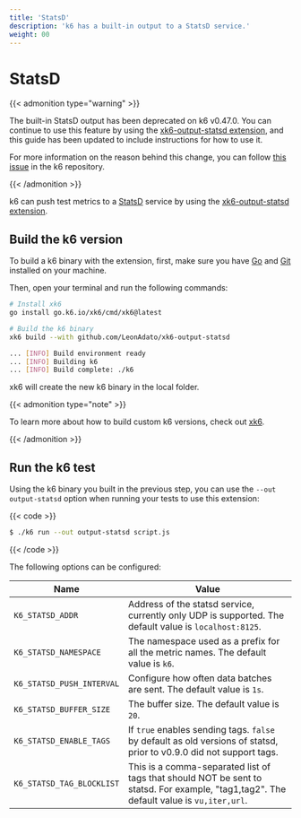 ```yaml
---
title: 'StatsD'
description: 'k6 has a built-in output to a StatsD service.'
weight: 00
---
```


# StatsD

{{< admonition type="warning" >}}

The built-in StatsD output has been deprecated on k6 v0.47.0. You can continue to use this feature by using the [xk6-output-statsd extension](https://github.com/LeonAdato/xk6-output-statsd), and this guide has been updated to include instructions for how to use it.

For more information on the reason behind this change, you can follow [this issue](https://github.com/grafana/k6/issues/2982) in the k6 repository.

{{< /admonition >}}

k6 can push test metrics to a [StatsD](https://github.com/statsd/statsd) service by using the [xk6-output-statsd extension](https://github.com/LeonAdato/xk6-output-statsd).

## Build the k6 version

To build a k6 binary with the extension, first, make sure you have [Go](https://golang.org/doc/install) and [Git](https://git-scm.com/) installed on your machine.

Then, open your terminal and run the following commands:

```bash
# Install xk6
go install go.k6.io/xk6/cmd/xk6@latest

# Build the k6 binary
xk6 build --with github.com/LeonAdato/xk6-output-statsd

... [INFO] Build environment ready
... [INFO] Building k6
... [INFO] Build complete: ./k6
```

xk6 will create the new k6 binary in the local folder.

{{< admonition type="note" >}}

To learn more about how to build custom k6 versions, check out [xk6](https://github.com/grafana/xk6).

{{< /admonition >}}

## Run the k6 test

Using the k6 binary you built in the previous step, you can use the `--out output-statsd` option when running your tests to use this extension:

{{< code >}}

```bash
$ ./k6 run --out output-statsd script.js
```

{{< /code >}}

The following options can be configured:

| Name                      | Value                                                                                                                                   |
| ------------------------- | --------------------------------------------------------------------------------------------------------------------------------------- |
| `K6_STATSD_ADDR`          | Address of the statsd service, currently only UDP is supported. The default value is `localhost:8125`.                                  |
| `K6_STATSD_NAMESPACE`     | The namespace used as a prefix for all the metric names. The default value is `k6`.                                                     |
| `K6_STATSD_PUSH_INTERVAL` | Configure how often data batches are sent. The default value is `1s`.                                                                   |
| `K6_STATSD_BUFFER_SIZE`   | The buffer size. The default value is `20`.                                                                                             |
| `K6_STATSD_ENABLE_TAGS`   | If `true` enables sending tags. `false` by default as old versions of statsd, prior to v0.9.0 did not support tags.                     |
| `K6_STATSD_TAG_BLOCKLIST` | This is a comma-separated list of tags that should NOT be sent to statsd. For example, "tag1,tag2". The default value is `vu,iter,url`. |
